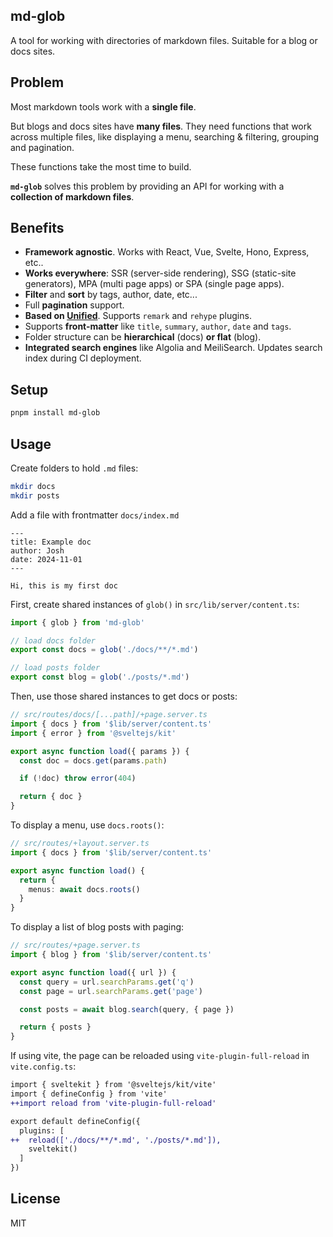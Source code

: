md-glob
---------

A tool for working with directories of markdown files. Suitable for a blog or docs sites.

## Problem

Most markdown tools work with a **single file**.

But blogs and docs sites have **many files**. They need functions that work across multiple files, like displaying a menu, searching & filtering, grouping and pagination.

These functions take the most time to build.

**`md-glob`** solves this problem by providing an API for working with a **collection of markdown files**.

## Benefits

- **Framework agnostic**. Works with React, Vue, Svelte, Hono, Express, etc..
- **Works everywhere**: SSR (server-side rendering), SSG (static-site generators), MPA (multi page apps) or SPA (single page apps).
- **Filter** and **sort** by tags, author, date, etc...
- Full **pagination** support.
- **Based on [Unified](https://unifiedjs.com)**. Supports `remark` and `rehype` plugins.
- Supports **front-matter** like `title`, `summary`, `author`, `date` and `tags`.
- Folder structure can be **hierarchical** (docs) **or flat** (blog).
- **Integrated search engines** like Algolia and MeiliSearch. Updates search index during CI deployment.

## Setup

```sh
pnpm install md-glob
```

## Usage

Create folders to hold `.md` files:

```sh
mkdir docs
mkdir posts
```

Add a file with frontmatter `docs/index.md`

```
---
title: Example doc
author: Josh
date: 2024-11-01
---

Hi, this is my first doc
```

First, create shared instances of `glob()` in `src/lib/server/content.ts`:

```typescript
import { glob } from 'md-glob'

// load docs folder
export const docs = glob('./docs/**/*.md')

// load posts folder
export const blog = glob('./posts/*.md')
```

Then, use those shared instances to get docs or posts:

```typescript
// src/routes/docs/[...path]/+page.server.ts
import { docs } from '$lib/server/content.ts'
import { error } from '@sveltejs/kit'

export async function load({ params }) {
  const doc = docs.get(params.path)

  if (!doc) throw error(404)

  return { doc }
}
```

To display a menu, use `docs.roots()`:

```typescript
// src/routes/+layout.server.ts
import { docs } from '$lib/server/content.ts'

export async function load() {
  return {
    menus: await docs.roots()
  }
}
```

To display a list of blog posts with paging:

```typescript
// src/routes/+page.server.ts
import { blog } from '$lib/server/content.ts'

export async function load({ url }) {
  const query = url.searchParams.get('q')
  const page = url.searchParams.get('page')

  const posts = await blog.search(query, { page })

  return { posts }
}
```

If using vite, the page can be reloaded using `vite-plugin-full-reload` in `vite.config.ts`:

```diff
import { sveltekit } from '@sveltejs/kit/vite'
import { defineConfig } from 'vite'
++import reload from 'vite-plugin-full-reload'

export default defineConfig({
  plugins: [
++  reload(['./docs/**/*.md', './posts/*.md']),
    sveltekit()
  ]
})
```

## License

MIT
